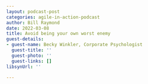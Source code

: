 ```yaml
---
layout: podcast-post
categories: agile-in-action-podcast
author: Bill Raymond
date: 2022-03-08
title: Avoid being your own worst enemy
guest-details:
- guest-name: Becky Winkler, Corporate Psychologist
  guest-title: ''
  guest-photo: ''
  guest-links: []
libsynUrl: ''

---
```

